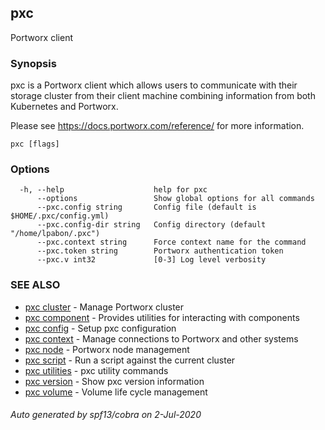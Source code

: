 ## pxc

Portworx client

### Synopsis

pxc is a Portworx client which allows users to communicate with their storage cluster
from their client machine combining information from both Kubernetes and Portworx.

Please see https://docs.portworx.com/reference/ for more information.

```
pxc [flags]
```

### Options

```
  -h, --help                    help for pxc
      --options                 Show global options for all commands
      --pxc.config string       Config file (default is $HOME/.pxc/config.yml)
      --pxc.config-dir string   Config directory (default "/home/lpabon/.pxc")
      --pxc.context string      Force context name for the command
      --pxc.token string        Portworx authentication token
      --pxc.v int32             [0-3] Log level verbosity
```

### SEE ALSO

* [pxc cluster](pxc_cluster.md)	 - Manage Portworx cluster
* [pxc component](pxc_component.md)	 - Provides utilities for interacting with components
* [pxc config](pxc_config.md)	 - Setup pxc configuration
* [pxc context](pxc_context.md)	 - Manage connections to Portworx and other systems
* [pxc node](pxc_node.md)	 - Portworx node management
* [pxc script](pxc_script.md)	 - Run a script against the current cluster
* [pxc utilities](pxc_utilities.md)	 - pxc utility commands
* [pxc version](pxc_version.md)	 - Show pxc version information
* [pxc volume](pxc_volume.md)	 - Volume life cycle management

###### Auto generated by spf13/cobra on 2-Jul-2020
